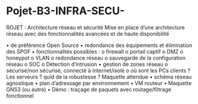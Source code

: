 # Pojet-B3-INFRA-SECU-
ROJET : Architecture réseau et sécurité
Mise en place d’une architecture réseau avec des fonctionnalités avancées et de haute
disponibilité

• de préférence Open Source
• redondance des équipements et élimination des SPOF
• fonctionnalités possibles :
o firewall
o portail captif
o DMZ
o honeypot
o VLAN
o redondance réseau
o sauvegarde de la configuration réseau
o SOC
o Détection d’intrusion
• gestion de zones réseau
o sécurisé/non sécurisé, connecté à internet/isolé
o où sont les PCs clients ? Les serveurs ? quid de la robustesse ?
Maquette attendue
• schéma réseau agnostique
• plan d’adressage par environnement
• VM routeur
• Maquette GNS3 (ou autre)
• Démo : traçage de paquets avec routage/filtrage fonctionnel
